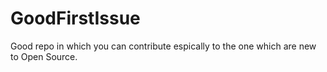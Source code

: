 # GoodFirstIssue
Good repo in which you can contribute espically to the one which are new to Open Source.
